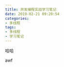 ```yaml
---
title: 并发编程实战学习笔记
date: 2019-02-21 09:20:54
categories:
- 多线程
tags:
- 多线程
- 学习笔记
---
```


哈哈

<!--more-->

awf